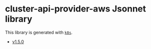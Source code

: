 # cluster-api-provider-aws Jsonnet library

This library is generated with [`k8s`](https://github.com/jsonnet-libs/k8s).

- [v1.5.0](v1.5.0/README.md)
